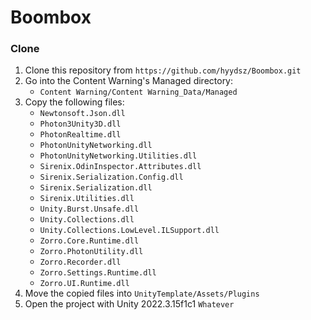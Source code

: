 # Boombox

### Clone
1. Clone this repository from `https://github.com/hyydsz/Boombox.git`
2. Go into the Content Warning's Managed directory:
    - `Content Warning/Content Warning_Data/Managed`
3. Copy the following files: 
    - `Newtonsoft.Json.dll`
    - `Photon3Unity3D.dll`
    - `PhotonRealtime.dll`
    - `PhotonUnityNetworking.dll`
    - `PhotonUnityNetworking.Utilities.dll`
    - `Sirenix.OdinInspector.Attributes.dll`
    - `Sirenix.Serialization.Config.dll`
    - `Sirenix.Serialization.dll`
    - `Sirenix.Utilities.dll`
    - `Unity.Burst.Unsafe.dll`
    - `Unity.Collections.dll`
    - `Unity.Collections.LowLevel.ILSupport.dll`
    - `Zorro.Core.Runtime.dll`
    - `Zorro.PhotonUtility.dll`
    - `Zorro.Recorder.dll`
    - `Zorro.Settings.Runtime.dll`
    - `Zorro.UI.Runtime.dll`
4. Move the copied files into `UnityTemplate/Assets/Plugins`
5. Open the project with Unity 2022.3.15f1c1 `Whatever`